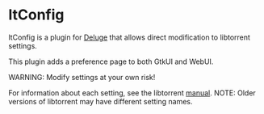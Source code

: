 ltConfig
========

ltConfig is a plugin for [Deluge](http://deluge-torrent.org) that
allows direct modification to libtorrent settings.

This plugin adds a preference page to both GtkUI and WebUI.

WARNING: Modify settings at your own risk!

For information about each setting, see the libtorrent [manual](http://www.rasterbar.com/products/libtorrent/manual.html#session-customization).
NOTE: Older versions of libtorrent may have different setting names.
